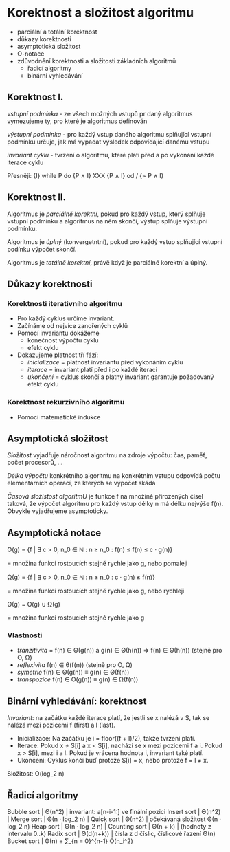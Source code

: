 # Korektnost a složitost algoritmu
- parciální a totální korektnost
- důkazy korektnosti
- asymptotická složitost
- O-notace
- zdůvodnění korektnosti a složitosti základních algoritmů
    - řadicí algoritmy
    - binární vyhledávání

## Korektnost I.
_vstupní podmínka_ - ze všech možných vstupů pr daný algoritmus vymezujeme ty, pro které je algoritmus definován

_výstupní podmínka_ - pro každý vstup daného algoritmu splňující vstupní podmínku určuje, jak má vypadat výsledek odpovídající danému vstupu

_invariant cyklu_ - tvrzení o algoritmu, které platí před a po vykonání každé iterace cyklu

Přesněji: {I} while P do {P ∧ I} XXX {P ∧ I} od / {¬ P ∧ I}

## Korektnost II.
Algoritmus je _parciálně korektní_, pokud pro každý vstup, který splňuje vstupní podmínku a algoritmus na něm skončí, výstup splňuje výstupní podmínku.

Algoritmus je _úplný_ (konvergetntní), pokud pro každý vstup splňující vstupní podínku výpočet skončí.

Algoritmus je _totálně korektní_, právě když je parciálně korektní a úplný.

## Důkazy korektnosti

### Korektnosti iterativního algoritmu
- Pro každý cyklus určíme invariant.
- Začínáme od nejvíce zanořených cyklů
- Pomocí invariantu dokážeme
    - konečnost výpočtu cyklu
    - efekt cyklu
- Dokazujeme platnost tří fází:
    - _inicializace_ = platnost invariantu před vykonáním cyklu
    - _iterace_ = invariant platí před i po každé iteraci
    - _ukončení_ = cyklus skončí a platný invariant garantuje požadovaný efekt cyklu

### Korektnost rekurzivního algoritmu
- Pomocí matematické indukce

## Asymptotická složitost
_Složitost_ vyjadřuje náročnost algoritmu na zdroje výpočtu: čas, paměť, počet procesorů, ...

_Délka výpočtu_ konkrétního algoritmu na konkrétním vstupu odpovídá počtu elementárních operací, ze kterých se výpočet skádá

_Časová složistost algoritmU_ je funkce f na množině přirozených čísel taková, že výpočet algoritmu pro každý vstup délky n má délku nejvýše f(n). Obvykle vyjadřujeme asymptoticky.

## Asymptotická notace
O(g) = {f | ∃ c > 0, n_0 ∈ ℕ :  n ≥ n_0 : f(n) ≤ f(n) ≤ c · g(n)}

= množina funkcí rostoucích stejně rychle jako g, nebo pomaleji

Ω(g) = {f | ∃ c > 0, n_0 ∈ ℕ :  n ≥ n_0 : c · g(n) ≤ f(n)}

= množina funkcí rostoucích stejně rychle jako g, nebo rychleji

Θ(g) = O(g) ∪ Ω(g)

= množina funkcí rostoucích stejně rychle jako g

### Vlastnosti
- _tranzitivita_ = f(n) ∈ Θ(g(n)) a g(n) ∈ Θ(h(n)) ⇒ f(n) ∈ Θ(h(n)) (stejně pro O, Ω)
- _reflexivita_ f(n) ∈ θ(f(n)) (stejně pro O, Ω)
- _symetrie_ f(n) ∈ Θ(g(n)) ≡ g(n) ∈ Θ(f(n))
- _transpozice_ f(n) ∈ O(g(n)) ≡ g(n) ∈ Ω(f(n))

## Binární vyhledávání: korektnost
_Invariant_: na začátku každé iterace platí, že jestli se x nalézá v S, tak se nalézá mezi pozicemi f (first) a l (last).

- Inicializace: Na začátku je i = floor((f + l)/2), takže tvrzení platí.
- Iterace: Pokud x ≠ S[i] a x < S[i], nachází se x mezi pozicemi f a i. Pokud x > S[i], mezi i a l. Pokud je vrácena hodnota i, invariant také platí.
- Ukončení: Cyklus končí buď protože S[i] = x, nebo protože f = l ≠ x.

Složitost: O(log_2 n)

## Řadicí algoritmy

Bubble sort | Θ(n^2) | invariant:  a[n-i-1:] ve finální pozici
Insert sort | Θ(n^2) |
Merge sort | Θ(n · log_2 n) |
Quick sort | Θ(n^2) | očekávaná složitost Θ(n · log_2 n)
Heap sort | Θ(n · log_2 n) |
Counting sort | Θ(n + k) | (hodnoty z intervalu 0..k)
Radix sort | Θ(d(n+k)) | čísla z d číslic, číslicové řazení Θ(n)
Bucket sort | Θ(n) + ∑_{n = 0}^{n-1} O(n_i^2)





